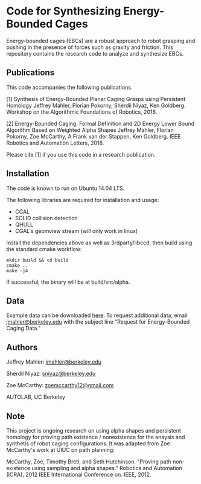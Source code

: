 Code for Synthesizing Energy-Bounded Cages
==========================================

Energy-bounded cages (EBCs) are a robust approach to robot grasping and pushing in the presence of forces such as gravity and friction. This repository contains the research code to analyze and synthesize EBCs.

Publications
-------------
This code accompanies the following publications.

[1] Synthesis of Energy-Bounded Planar Caging Grasps using Persistent Homology Jeffrey Mahler, Florian Pokorny, Sherdil Niyaz, Ken Goldberg. Workshop on the Algorithmic Foundations of Robotics, 2016.

[2] Energy-Bounded Caging: Formal Definition and 2D Energy Lower Bound Algorithm Based on Weighted Alpha Shapes Jeffrey Mahler, Florian Pokorny, Zoe McCarthy, A Frank van der Stappen, Ken Goldberg. IEEE Robotics and Automation Letters, 2016.  

Please cite [1] if you use this code in a research publication.

Installation
------------
The code is known to run on Ubuntu 14.04 LTS.

The following libraries are required for installation and usage:
* CGAL
* SOLID collision detection
* QHULL
* CGAL's geomview stream (will only work in linux)

Install the dependencies above as well as 3rdparty/libccd, then build using the standard cmake workflow:

```
mkdir build && cd build
cmake ..
make -j4
```

If successful, the binary will be at build/src/alpha.

Data
----
Example data can be downloaded [here](https://github.com/BerkeleyAutomation/caging/raw/gh-pages/data.zip). To request additional data, email jmahler@berkeley.edu with the subject line "Request for Energy-Bounded Caging Data."

Authors
-------
Jeffrey Mahler: jmahler@berkeley.edu

Sherdil Niyaz: sniyaz@berkeley.edu

Zoe McCarthy: zoemccarthy12@gmail.com

AUTOLAB, UC Berkeley


Note
----
This project is ongoing research on using alpha shapes and persistent homology for proving
path existence / nonexistence for the anaysis and synthetis of robot caging configurations.
It was adapted from Zoe McCarthy's work at UIUC on path planning:

McCarthy, Zoe, Timothy Bretl, and Seth Hutchinson. "Proving path non-existence using sampling and alpha shapes."
Robotics and Automation (ICRA), 2012 IEEE International Conference on. IEEE, 2012.
